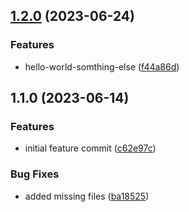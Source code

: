 

## [1.2.0](https://github.com-personal/Surajtalwar/terraform-aws-dlm-role/compare/1.1.0...1.2.0) (2023-06-24)


### Features

* hello-world-somthing-else ([f44a86d](https://github.com-personal/Surajtalwar/terraform-aws-dlm-role/commit/f44a86db5cc03d5809da6e51177c7bb607160c4b))

## 1.1.0 (2023-06-14)


### Features

* initial feature commit ([c62e97c](https://github.com-personal/Surajtalwar/terraform-aws-dlm-role/commit/c62e97cbbfb2cfd9af7430e488f1ddb2becaea80))


### Bug Fixes

* added missing files ([ba18525](https://github.com-personal/Surajtalwar/terraform-aws-dlm-role/commit/ba185253603d89331029df58f016dfa229e60bc2))
